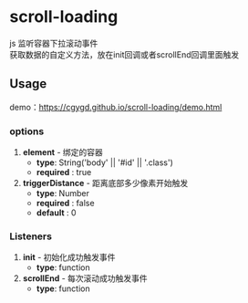 # scroll-loading

js 监听容器下拉滚动事件<br />
获取数据的自定义方法，放在init回调或者scrollEnd回调里面触发
 

## Usage
demo：<a href="https://cgygd.github.io/scroll-loading/index.html" target="_blank">https://cgygd.github.io/scroll-loading/demo.html</a>

### options
1. **element** - 绑定的容器 
    - **type**: String('body' || '#id' || '.class')
    - **required** : true
2. **triggerDistance** - 距离底部多少像素开始触发
    - **type**: Number
    - **required** : false
    - **default** : 0

### Listeners
1. **init** - 初始化成功触发事件
    - **type**: function
2. **scrollEnd** - 每次滚动成功触发事件
    - **type**: function